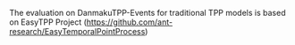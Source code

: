 The evaluation on DanmakuTPP-Events for traditional TPP models is based on EasyTPP Project (https://github.com/ant-research/EasyTemporalPointProcess)